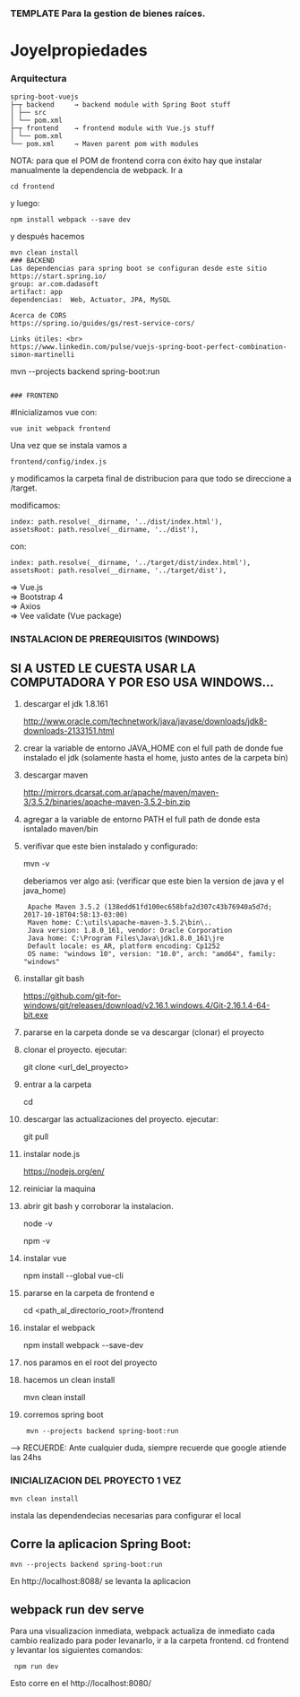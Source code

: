 ### TEMPLATE Para la gestion de bienes raíces.

# Joyelpropiedades


### Arquitectura
```
spring-boot-vuejs
├─┬ backend     → backend module with Spring Boot stuff
│ ├── src
│ └── pom.xml
├─┬ frontend    → frontend module with Vue.js stuff
│ └── pom.xml
└── pom.xml     → Maven parent pom with modules
```
NOTA: para que el POM de frontend corra con éxito hay que instalar manualmente la dependencia de webpack. Ir a
`````
cd frontend
`````
y luego:
````
npm install webpack --save dev
````
y después hacemos
````
mvn clean install
### BACKEND
Las dependencias para spring boot se configuran desde este sitio
https://start.spring.io/
group: ar.com.dadasoft
artifact: app
dependencias:  Web, Actuator, JPA, MySQL

Acerca de CORS
https://spring.io/guides/gs/rest-service-cors/

Links útiles: <br>
https://www.linkedin.com/pulse/vuejs-spring-boot-perfect-combination-simon-martinelli

````
mvn --projects backend spring-boot:run

````

### FRONTEND

````
#Inicializamos vue con:
```
vue init webpack frontend

```

Una vez que se instala vamos a
```
frontend/config/index.js
```
y modificamos la carpeta final de distribucion
para que todo se direccione a /target.

modificamos:
```
index: path.resolve(__dirname, '../dist/index.html'),
assetsRoot: path.resolve(__dirname, '../dist'),
```
con:
```
index: path.resolve(__dirname, '../target/dist/index.html'),
assetsRoot: path.resolve(__dirname, '../target/dist'),

```

=> Vue.js <br/>
=> Bootstrap 4 <br/>
=> Axios <br/>
=> Vee validate (Vue package)


### INSTALACION DE PREREQUISITOS (WINDOWS)

SI A USTED LE CUESTA USAR LA COMPUTADORA Y POR ESO USA WINDOWS...
-------------------------------------------------------------------


1. descargar el jdk 1.8.161

	http://www.oracle.com/technetwork/java/javase/downloads/jdk8-downloads-2133151.html

2. crear la variable de entorno JAVA_HOME con el full path de donde fue instalado el jdk (solamente hasta el home, justo antes de la carpeta bin)

3. descargar maven

	http://mirrors.dcarsat.com.ar/apache/maven/maven-3/3.5.2/binaries/apache-maven-3.5.2-bin.zip

4. agregar a la variable de entorno PATH el full path de donde esta isntalado maven/bin

5. verifivar que este bien instalado y configurado:

	mvn -v

	deberiamos ver algo asi: (verificar que este bien la version de java y el java_home)

		Apache Maven 3.5.2 (138edd61fd100ec658bfa2d307c43b76940a5d7d; 2017-10-18T04:58:13-03:00)
		Maven home: C:\utils\apache-maven-3.5.2\bin\..
		Java version: 1.8.0_161, vendor: Oracle Corporation
		Java home: C:\Program Files\Java\jdk1.8.0_161\jre
		Default locale: es_AR, platform encoding: Cp1252
		OS name: "windows 10", version: "10.0", arch: "amd64", family: "windows"

6. installar git bash

	https://github.com/git-for-windows/git/releases/download/v2.16.1.windows.4/Git-2.16.1.4-64-bit.exe

7. pararse en la carpeta donde se va descargar (clonar) el proyecto

8. clonar el proyecto. ejecutar:

	git clone <url_del_proyecto>

9. entrar a la carpeta

	cd <folder>

10. descargar las actualizaciones del proyecto. ejecutar:

	git pull

11. instalar node.js

	https://nodejs.org/en/

12. reiniciar la maquina

13. abrir git bash y corroborar la instalacion.

	node -v

	npm -v

14. instalar vue

	npm install --global vue-cli

15. pararse en la carpeta de frontend e

	cd <path_al_directorio_root>/frontend

16. instalar el webpack

	npm install webpack --save-dev

17. nos paramos en el root del proyecto

18. hacemos un clean install

	mvn clean install

19. corremos spring boot
````
	mvn --projects backend spring-boot:run
````


--> RECUERDE: Ante cualquier duda, siempre recuerde que google atiende las 24hs



### INICIALIZACION DEL PROYECTO 1 VEZ
```
mvn clean install
```
instala las dependendecias necesarias para configurar el local

## Corre la aplicacion Spring Boot:
```
mvn --projects backend spring-boot:run
```
En http://localhost:8088/ se levanta la aplicacion

## webpack run dev serve
Para una visualizacion inmediata, webpack actualiza de inmediato cada cambio realizado para poder levanarlo, ir a la carpeta frontend. cd frontend y levantar los siguientes comandos: <br>
```
 npm run dev
```
 Esto corre en el http://localhost:8080/

